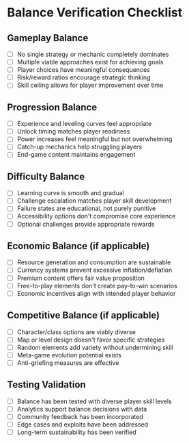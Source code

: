 # Balance Verification Checklist

## Gameplay Balance

- [ ] No single strategy or mechanic completely dominates
- [ ] Multiple viable approaches exist for achieving goals
- [ ] Player choices have meaningful consequences
- [ ] Risk/reward ratios encourage strategic thinking
- [ ] Skill ceiling allows for player improvement over time

## Progression Balance

- [ ] Experience and leveling curves feel appropriate
- [ ] Unlock timing matches player readiness
- [ ] Power increases feel meaningful but not overwhelming
- [ ] Catch-up mechanics help struggling players
- [ ] End-game content maintains engagement

## Difficulty Balance

- [ ] Learning curve is smooth and gradual
- [ ] Challenge escalation matches player skill development
- [ ] Failure states are educational, not purely punitive
- [ ] Accessibility options don't compromise core experience
- [ ] Optional challenges provide appropriate rewards

## Economic Balance (if applicable)

- [ ] Resource generation and consumption are sustainable
- [ ] Currency systems prevent excessive inflation/deflation
- [ ] Premium content offers fair value proposition
- [ ] Free-to-play elements don't create pay-to-win scenarios
- [ ] Economic incentives align with intended player behavior

## Competitive Balance (if applicable)

- [ ] Character/class options are viably diverse
- [ ] Map or level design doesn't favor specific strategies
- [ ] Random elements add variety without undermining skill
- [ ] Meta-game evolution potential exists
- [ ] Anti-griefing measures are effective

## Testing Validation

- [ ] Balance has been tested with diverse player skill levels
- [ ] Analytics support balance decisions with data
- [ ] Community feedback has been incorporated
- [ ] Edge cases and exploits have been addressed
- [ ] Long-term sustainability has been verified
